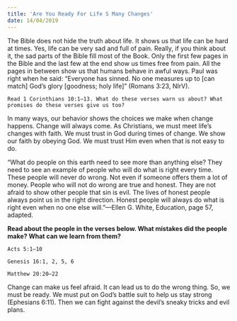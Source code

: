 ```yaml
---
title: 'Are You Ready For Life S Many Changes'
date: 14/04/2019
---
```


The Bible does not hide the truth about life. It shows us that life can be hard at times. Yes, life can be very sad and full of pain. Really, if you think about it, the sad parts of the Bible fill most of the Book. Only the first few pages in the Bible and the last few at the end show us times free from pain. All the pages in between show us that humans behave in awful ways. Paul was right when he said: “Everyone has sinned. No one measures up to [can match] God’s glory [goodness; holy life]” (Romans 3:23, NIrV).  

`Read 1 Corinthians 10:1–13. What do these verses warn us about? What promises do these verses give us too?`

In many ways, our behavior shows the choices we make when change happens. Change will always come. As Christians, we must meet life’s changes with faith. We must trust in God during times of change. We show our faith by obeying God. We must trust Him even when that is not easy to do. 

“What do people on this earth need to see more than anything else? They need to see an example of people who will do what is right every time. These people will never do wrong. Not even if someone offers them a lot of money. People who will not do wrong are true and honest. They are not afraid to show other people that sin is evil. The lives of honest people always point us in the right direction. Honest people will always do what is right even when no one else will.”—Ellen G. White, Education, page 57, adapted. 

**Read about the people in the verses below. What mistakes did the people make? What can we learn from them?**

`Acts 5:1–10`

`Genesis 16:1, 2, 5, 6`

`Matthew 20:20–22`

Change can make us feel afraid. It can lead us to do the wrong thing. So, we must be ready. We must put on God’s battle suit to help us stay strong (Ephesians 6:11). Then we can fight against the devil’s sneaky tricks and evil plans.